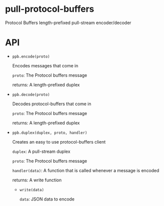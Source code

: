 # pull-protocol-buffers
Protocol Buffers length-prefixed pull-stream encoder/decoder

# API
  - `ppb.encode(proto)`

    Encodes messages that come in

    `proto`: The Protocol buffers message

    returns: A length-prefixed duplex

  - `ppb.decode(proto)`

    Decodes protocol-buffers that come in

    `proto`: The Protocol buffers message

    returns: A length-prefixed duplex

  - `ppb.duplex(duplex, proto, handler)`

    Creates an easy to use protocol-buffers client

    `duplex`: A pull-stream duplex

    `proto`: The Protocol buffers message

    `handler(data)`: A function that is called whenever a message is encoded

    returns: A write function

      - `write(data)`

        `data`: JSON data to encode
